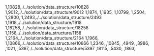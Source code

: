 1,10828,./../solution/data_structure/10828
1,9012,./../solution/data_structure/9012
1,1874,
1,1935,
1,10799,
1,2504,
1,2800,
1,2493,./../solution/data_structure/2493
1,1918,./../solution/data_structure/1918
1,18258,./../solution/data_structure/18258
1,1158,./../solution/data_structure/1158
1,2164,./../solution/data_structure/2164
1,1966,
1,10866,./../solution/data_structure/10866
1,2346,
,10845,
,4949,
,3986,
,1021,
,5397,./../solution/data_structure/5397
,18115,
,5430,
,1863,
